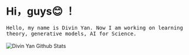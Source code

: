 # Hi，guys😊 ！

<p >
  <samp>
Hello, my name is Divin Yan. Now I am working on learning theory, generative models, AI for Science.
  </samp>
  <br/>
  <br/>
  <img src="https://github-readme-stats.vercel.app/api?username=yanliang3612&bg_color=30,e96443,904e95&title_color=fff&text_color=fff" alt="Divin Yan Github Stats"></img>
</p>

